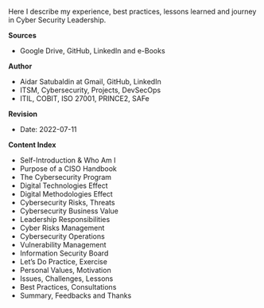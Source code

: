 Here I describe my experience, best practices, lessons learned and journey in Cyber Security Leadership.

**Sources**
- Google Drive, GitHub, LinkedIn and e-Books

**Author**
- Aidar Satubaldin at Gmail, GitHub, LinkedIn
- ITSM, Cybersecurity, Projects, DevSecOps
- ITIL, COBIT, ISO 27001, PRINCE2, SAFe

**Revision**
- Date: 2022-07-11 

**Content Index**

- Self-Introduction & Who Am I
- Purpose of a CISO Handbook
- The Cybersecurity Program
- Digital Technologies Effect
- Digital Methodologies Effect
- Cybersecurity Risks, Threats
- Cybersecurity Business Value
- Leadership Responsibilities
- Cyber Risks Management
- Cybersecurity Operations
- Vulnerability Management
- Information Security Board
- Let’s Do Practice, Exercise
- Personal Values, Motivation
- Issues, Challenges, Lessons
- Best Practices, Consultations
- Summary, Feedbacks and Thanks

